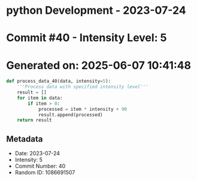 ﻿# python Development - 2023-07-24
# Commit #40 - Intensity Level: 5
# Generated on: 2025-06-07 10:41:48
```python
def process_data_40(data, intensity=5):
    '''Process data with specified intensity level'''
    result = []
    for item in data:
        if item > 0:
            processed = item * intensity + 90
            result.append(processed)
    return result
```
## Metadata
- Date: 2023-07-24
- Intensity: 5
- Commit Number: 40
- Random ID: 1086691507
